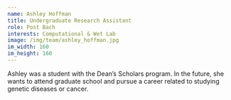 ```yaml
---
name: Ashley Hoffman
title: Undergraduate Research Assistant
role: Post Bach
interests: Computational & Wet Lab
image: /img/team/ashley_hoffman.jpg
im_width: 160
im_height: 160
---
```

Ashley was a student with the Dean’s Scholars program. In the future, she wants to attend graduate school and pursue a career related to studying genetic diseases or cancer. 
